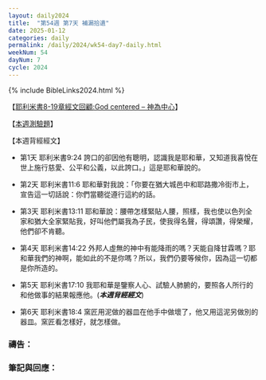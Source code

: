 ```yaml
---
layout: daily2024
title:  "第54週 第7天 補漏拾遺"
date: 2025-01-12
categories: daily
permalink: /daily/2024/wk54-day7-daily.html
weekNum: 54
dayNum: 7
cycle: 2024
---
```


{% include BibleLinks2024.html %}

【<a href="https://youtu.be/35jbCaUFvik" target="_blank">耶利米書8-19章經文回顧:God centered – 神為中心</a>】

【<a href="https://forms.office.com/r/iNeMxQxLQx" target="_blank">本週測驗題</a>】

【本週背經經文】
+ 第1天 耶利米書9:24 誇口的卻因他有聰明，認識我是耶和華，又知道我喜悅在世上施行慈愛、公平和公義，以此誇口。」這是耶和華說的。

+ 第2天 耶利米書11:6 耶和華對我說：「你要在猶大城邑中和耶路撒冷街市上，宣告這一切話說：你們當聽從遵行這約的話。

+ 第3天 耶利米書13:11 耶和華說：腰帶怎樣緊貼人腰，照樣，我也使以色列全家和猶大全家緊貼我，好叫他們屬我為子民，使我得名聲，得頌讚，得榮耀，他們卻不肯聽。

+ 第4天 耶利米書14:22 外邦人虛無的神中有能降雨的嗎？天能自降甘霖嗎？耶和華我們的神啊，能如此的不是你嗎？所以，我們仍要等候你，因為這一切都是你所造的。

+ 第5天 耶利米書17:10 我耶和華是鑒察人心、試驗人肺腑的，要照各人所行的和他做事的結果報應他。(_**本週背經經文**_)

+ 第6天 耶利米書18:4 窯匠用泥做的器皿在他手中做壞了，他又用這泥另做別的器皿。窯匠看怎樣好，就怎樣做。

### 禱告：

### 筆記與回應：